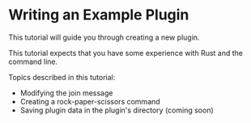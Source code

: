 # Writing an Example Plugin
This tutorial will guide you through creating a new plugin.

This tutorial expects that you have some experience with Rust and the command line.

Topics described in this tutorial:
- Modifying the join message
- Creating a rock-paper-scissors command
- Saving plugin data in the plugin's directory (coming soon)
